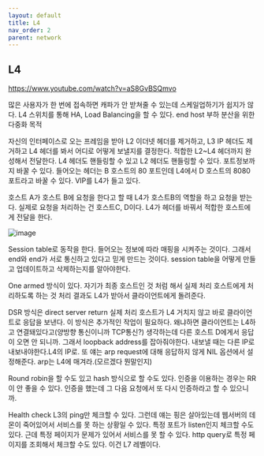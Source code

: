 ```yaml
---
layout: default
title: L4
nav_order: 2
parent: network
---
```


## L4

https://www.youtube.com/watch?v=aS8GvBSQmvo

많은 사용자가 한 번에 접속하면 캐파가 안 받쳐줄 수 있는데 스케일업하기가 쉽지가 않다.
L4 스위치를 통해 HA, Load Balancing을 할 수 있다.
end host 부하 분산을 위한 다중화 목적

자신의 인터페이스로 오는 프레임을 받아 L2 이더넷 헤더를 제거하고, L3 IP 헤더도 제거하고 L4 헤더를 봐서 어디로 어떻게 보낼지를 결정한다.
적합한 L2~L4 헤더까지 완성해서 전달한다.
L4 헤더도 핸들링할 수 있고 L2 헤더도 핸들링할 수 있다.
포트정보까지 바꿀 수 있다.
들어오는 헤더는 B 호스트의 80 포트인데 L4에서 D 호스트의 8080포트라고 바꿀 수 있다.
VIP를 L4가 들고 있다.

호스트 A가 호스트 B에 요청을 한다고 할 때 L4가 호스트B의 역할을 하고 요청을 받는다.
실제로 요청을 처리하는 건 호스트C, D이다. L4가 헤더를 바꿔서 적합한 호스트에게 전달을 한다.

![image](https://media.oss.navercorp.com/user/17362/files/ca465100-655a-11eb-8ca5-bc64f192a07d)

Session table로 동작을 한다.
들어오는 정보에 따라 매핑을 시켜주는 것이다. 그래서 end와 end가 서로 통신하고 있다고 믿게 만드는 것이다.
session table을 어떻게 만들고 업데이트하고 삭제하는지를 알아야한다.

One armed 방식이 있다.
자기가 최종 호스트인 것 처럼 해서 실제 처리 호스트에게 처리하도록 하는 것
처리 결과도 L4가 받아서 클라이언트에게 돌려준다.

DSR 방식은 direct server return
실제 처리 호스트가 L4 거치지 않고 바로 클라이언트로 응답을 보낸다.
이 방식은 추가적인 작업이 필요하다.
왜냐하면 클라이언트는 L4하고 연결돼있다고(양방향 통신이니까 TCP통신?) 생각하는데 다른 호스트 D에게서 응답이 오면 안 되니까.
그래서 loopback address를 잡아줘야한다. 내보낼 때는 다른 IP로 내보내야한다.L4의 IP로.
또 얘는 arp request에 대해 응답하지 않게 NIL 옵션에서 설정해준다.
arp는 L4에 매겨라.(모르겠다 뭔말인지)

Round robin을 할 수도 있고 hash 방식으로 할 수도 있다.
인증을 이용하는 경우는 RR이 안 좋을 수 있다. 인증을 했는데 그 다음 요청에서 또 다시 인증하라고 할 수 있으니까.

Health check
L3의 ping만 체크할 수 있다. 그런데 얘는 핑은 살아있는데 웹서버의 데몬이 죽어있어서 서비스를 못 하는 상황일 수 있다.
특정 포트가 listen인지 체크할 수도 있다. 근데 특정 페이지가 문제가 있어서 서비스를 못 할 수 있다.
http query로 특정 페이지를 조회해서 체크할 수도 있다. 이건 L7 레벨이다.
